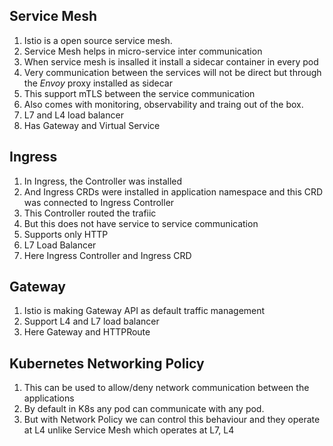 ## Service Mesh

1. Istio is a open source service mesh.
2. Service Mesh helps in micro-service inter communication
3. When service mesh is insalled it install a sidecar container in every pod
4. Very communication between the services will not be direct but through the *Envoy* proxy installed as sidecar
5. This support mTLS between the service communication
6. Also comes with monitoring, observability and traing out of the box.
7. L7 and L4 load balancer
8. Has Gateway and Virtual Service

## Ingress

1. In Ingress, the Controller was installed
2. And Ingress CRDs were installed in application namespace and this CRD was connected to Ingress Controller
3. This Controller routed the trafiic
4. But this does not have service to service communication
5. Supports only HTTP
6. L7 Load Balancer
7. Here Ingress Controller and Ingress CRD

## Gateway

1. Istio is making Gateway API as default traffic management
2. Support L4 and L7 load balancer
3. Here Gateway and HTTPRoute 

## Kubernetes Networking Policy

1. This can be used to allow/deny network communication between the applications
2. By default in K8s any pod can communicate with any pod.
3. But with Network Policy we can control this behaviour and they operate at L4 unlike Service Mesh which operates at L7, L4
